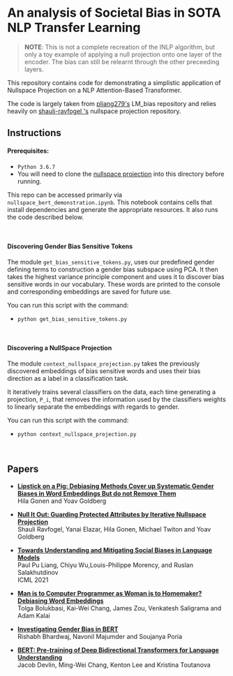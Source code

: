 # An analysis of Societal Bias in SOTA NLP Transfer Learning

> **NOTE**: This is not a complete recreation of the INLP algorithm, but only a toy example of applying a null projection onto one layer of the encoder. The bias can still be relearnt through the other preceeding layers.

This repository contains code for demonstrating a simplistic application of Nullspace Projection on a NLP Attention-Based Transformer.

The code is largely taken from [pliang279's](https://github.com/pliang279/LM_bias) LM_bias repository and relies heavily on [shauli-ravfogel
's](https://github.com/shauli-ravfogel/nullspace_projection) nullspace projection repository.


## Instructions

#### Prerequisites:
- `Python 3.6.7`
- You will need to clone the [nullspace projection](https://github.com/shauli-ravfogel/nullspace_projection) into this directory before running.


This repo can be accessed primarily via `nullspace_bert_demonstration.ipynb`. This notebook contains cells that install dependencies and generate the appropriate resources. It also runs the code described below.

<br>

#### Discovering Gender Bias Sensitive Tokens

The module `get_bias_sensitive_tokens.py`, uses our predefined gender defining terms to construction a gender bias subspace using PCA. It then takes the highest variance principle component and uses it to discover bias sensitive words in our vocabulary.
These words are printed to the console and corresponding embeddings are saved for future use.

You can run this script with the command:

-  `python get_bias_sensitive_tokens.py`

<br>

#### Discovering a NullSpace Projection

The module `context_nullspace_projection.py` takes the previously discovered embeddings of bias sensitive words and uses their bias direction as a label in a classification task.

It iteratively trains several classifiers on the data, each time generating a projection, `P_i`, that removes the information used by the classifiers weights to linearly separate the embeddings with regards to gender.

You can run this script with the command:

- `python context_nullspace_projection.py`

<br>

## Papers
- [**Lipstick on a Pig: Debiasing Methods Cover up Systematic Gender Biases in Word Embeddings But do not Remove Them**](https://arxiv.org/pdf/1903.03862.pdf) <br>
Hila Gonen and Yoav Goldberg

- [**Null It Out: Guarding Protected Attributes by Iterative Nullspace Projection**](https://aclanthology.org/2020.acl-main.647.pdf) <br>
Shauli Ravfogel, Yanai Elazar, Hila Gonen, Michael Twiton and Yoav Goldberg

- [**Towards Understanding and Mitigating Social Biases in Language Models**](https://arxiv.org/pdf/2106.13219.pdf) <br>
Paul Pu Liang, Chiyu Wu,Louis-Philippe Morency, and Ruslan Salakhutdinov<br>
ICML 2021 <br>

- [**Man is to Computer Programmer as Woman is to Homemaker? Debiasing Word Embeddings**](https://arxiv.org/pdf/1607.06520.pdf) <br>
Tolga Bolukbasi, Kai-Wei Chang, James Zou, Venkatesh Saligrama and Adam Kalai

- [**Investigating Gender Bias in BERT**](https://arxiv.org/abs/2009.05021) <br>
Rishabh Bhardwaj, Navonil Majumder and Soujanya Poria <br>

- [**BERT: Pre-training of Deep Bidirectional Transformers for Language Understanding**](https://arxiv.org/abs/1810.04805) <br>
Jacob Devlin, Ming-Wei Chang, Kenton Lee and Kristina Toutanova <br><br>
